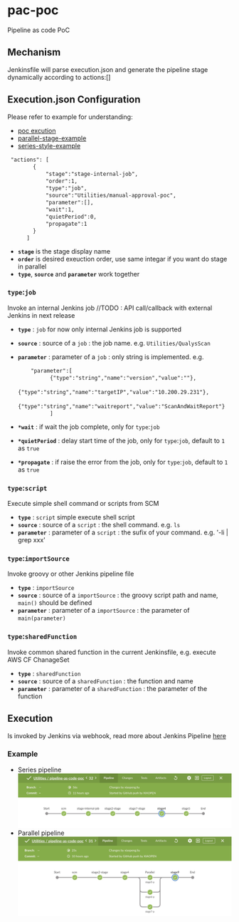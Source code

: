 # pac-poc
Pipeline as code PoC

## Mechanism
Jenkinsfile will parse execution.json and generate the pipeline stage dynamically according to actions:\[] 

## Execution.json Configuration
Please refer to example for understanding: 
- [poc excution](https://github.com/xpdable/pipeline-as-code-poc/blob/master/execution.json) 
- [parallel-stage-example](https://github.com/xpdable/pipeline-as-code-poc/blob/master/execution-parallel.json) 
- [series-style-example](https://github.com/xpdable/pipeline-as-code-poc/blob/master/execution-series-demo.json) 

```
 "actions": [
        {
            "stage":"stage-internal-job",
            "order":1,
            "type":"job",
            "source":"Utilities/manual-approval-poc",
            "parameter":[],
            "wait":1,
            "quietPeriod":0,
            "propagate":1
        }
      ]
```        
* **`stage`** is the stage display name
* **`order`** is desired exeuction order, use same integar if you want do stage in parallel
* **`type`**, **`source`** and **`parameter`** work together
### `type`:`job`  
  Invoke an internal Jenkins job //TODO : API call/callback with external Jenkins in next release
  - **`type`** : `job` for now only internal Jenkins job is supported
  - **`source`** : source of a `job` : the job name. e.g. `Utilities/QualysScan`
  - **`parameter`** : parameter of a `job` : only string is implemented. e.g. 
  
    ```
        "parameter":[
              {"type":"string","name":"version","value":""},
              {"type":"string","name":"targetIP","value":"10.200.29.231"}, 
              {"type":"string","name":"waitreport","value":"ScanAndWaitReport"}
              ]
    ```
  - **`*wait`** : if wait the job complete, only for `type`:`job`
  - **`*quietPeriod`** : delay start time of the job, only for `type`:`job`, default to `1` as `true`
  - **`*propagate`** : if raise the error from the job, only for `type`:`job`, default to `1` as `true`
  
### `type`:`script`   
  Execute simple shell command or scripts from SCM
  - **`type`** : `script` simple execute shell script
  - **`source`** : source of a `script` : the shell command. e.g. `ls`
  - **`parameter`** : parameter of a `script` : the sufix of your command. e.g. '-li | grep xxx'
  
### `type`:`importSource` 
  Invoke groovy or other Jenkins pipeline file
  - **`type`** : `importSource` 
  - **`source`** : source of a `importSource` : the groovy script path and name, `main()` should be defined
  - **`parameter`** : parameter of a `importSource` : the parameter of `main(parameter)`
  
### `type`:`sharedFunction` 
  Invoke common shared function in the current Jenkinsfile, e.g. execute AWS CF ChanageSet
  - **`type`** : `sharedFunction` 
  - **`source`** : source of a `sharedFunction` : the function and name
  - **`parameter`** : parameter of a `sharedFunction` : the parameter of the function
  
## Execution
Is invoked by Jenkins via webhook, read more about Jenkins Pipeline [here](https://jenkins.io/doc/book/pipeline/)

### Example
- Series pipeline
![execution-series-demo.json](https://github.com/xpdable/pipeline-as-code-poc/blob/master/imgs/s.jpg)
- Parallel pipeline
![execution-parallel.json](https://github.com/xpdable/pipeline-as-code-poc/blob/master/imgs/p.jpg)

  
